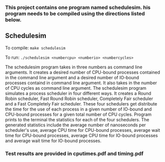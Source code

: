### This project contains one program named schedulesim. his program needs to be compiled using the directions listed below.

## Schedulesim

To compile: `make schedulesim`

To run: `./schedulesim <numbercpu> <numberio> <numbercycles>`

The schedulesim program takes in three numbers as command line arguments. It creates a desired number of CPU-bound processes contained in the <numbercpu> command line argument and a desired number of IO-bound processes containd in <numberio> command line argument. It also takes in the number of CPU cycles as <numbercycles> command line argument. The schedulesim program simulates a process scheduler in four different ways. It creates a Round Robin scheduler, Fast Round Robin scheduler, Completely Fair scheduler and a Fast Completely Fair scheduler. These four schedulers get distribute the time for the use of each process in a given number of IO-bound and CPU-bound processes for a given total number of CPU cycles. Program prints to the terminal the statistics for each of the four schedulers. The generated statistics include the average number of nanoseconds per scheduler's use, average CPU time for CPU-bound processes, average wait time for CPU-bound processes, average CPU time for IO-bound processes and average wait time for IO-bound processes.


### Test results are provided in cputimes.pdf and timing.pdf 
